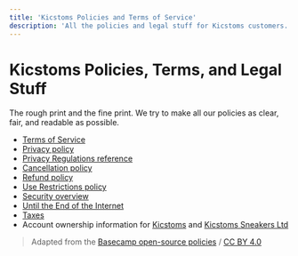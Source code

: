 ```yaml
---
title: 'Kicstoms Policies and Terms of Service'
description: 'All the policies and legal stuff for Kicstoms customers. We try to make all our policies as clear, fair, and readable as possible.'
---
```


# Kicstoms Policies, Terms, and Legal Stuff

The rough print and the fine print. We try to make all our policies as clear, fair, and readable as possible.

* [Terms of Service](terms/index.md)
* [Privacy policy](privacy/index.md)
* [Privacy Regulations reference](privacy/regulations/index.md)
* [Cancellation policy](cancellation/index.md)
* [Refund policy](refund/index.md)
* [Use Restrictions policy](abuse/index.md)
* [Security overview](security/index.md)
* [Until the End of the Internet](until-the-end-of-the-internet/index.md)
* [Taxes](taxes/index.md)
* Account ownership information for [Kicstoms](https://2.basecamp-help.com/article/411-account-ownership) and [Kicstoms Sneakers Ltd](ownership-bc3/index.md)
<!-- * [Service Level Agreement (SLA) for Basecamp Big](sla/index.md) -->

> Adapted from the [Basecamp open-source policies](https://github.com/basecamp/policies) / [CC BY 4.0](https://creativecommons.org/licenses/by/4.0/)